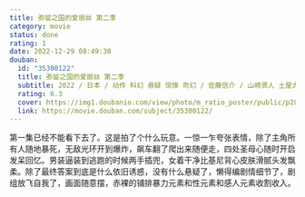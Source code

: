 ```yaml
---
title: 弥留之国的爱丽丝 第二季
category: movie
status: done
rating: 1
date: 2022-12-29 08:49:30
douban:
  id: "35300122"
  title: 弥留之国的爱丽丝 第二季
  subtitle: 2022 / 日本 / 动作 科幻 悬疑 惊悚 奇幻 / 佐藤信介 / 山崎贤人 土屋太凤
  rating: 6.3
  cover: https://img1.doubanio.com/view/photo/m_ratio_poster/public/p2884687278.jpg
  link: https://movie.douban.com/subject/35300122/
---
```


第一集已经不能看下去了。这是拍了个什么玩意。一惊一乍夸张表情，除了主角所有人随地暴死，无敌光环开到爆炸，飙车翻了爬出来随便走，四处圣母心随时开启发呆回忆。男装逼装到逃跑的时候两手插兜，女着干净比基尼背心皮肤滑腻头发飘柔。除了最终答案到底是什么依旧诱惑，没有什么悬疑了，懒得编剧情细节了，剧组放飞自我了，画面随意摆，赤裸的铺排暴力元素和性元素和感人元素收割收入。